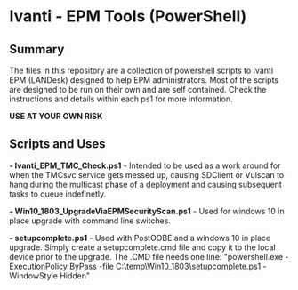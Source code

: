 # Ivanti - EPM Tools (PowerShell)

## Summary
The files in this repository are a collection of powershell scripts to Ivanti EPM (LANDesk) designed to help EPM administrators. Most of the scripts are designed to be run on their own and are self contained. Check the instructions and details within each ps1 for more information.

**USE AT YOUR OWN RISK**

## Scripts and Uses

**- Ivanti_EPM_TMC_Check.ps1** - Intended to be used as a work around for when the TMCsvc service gets messed up, causing SDClient or Vulscan to hang during the multicast phase of a deployment and causing subsequent tasks to queue indefinetly. 

**- Win10_1803_UpgradeViaEPMSecurityScan.ps1** - Used for windows 10 in place upgrade with command line switches. 

**- setupcomplete.ps1** - Used with PostOOBE and a windows 10 in place upgrade. Simply create a setupcomplete.cmd file and copy it to the local device prior to the upgrade. The .CMD file needs one line:
"powershell.exe -ExecutionPolicy ByPass -file C:\temp\Win10_1803\setupcomplete.ps1 -WindowStyle Hidden"
